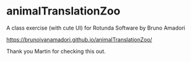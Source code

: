 # animalTranslationZoo
A class exercise (with cute UI) for Rotunda Software by Bruno Amadori

https://brunoivanamadori.github.io/animalTranslationZoo/

Thank you Martin for checking this out.

